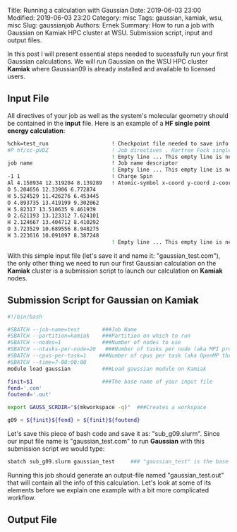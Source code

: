 Title: Running a calculation with Gaussian
Date: 2019-06-03 23:00
Modified: 2019-06-03 23:20
Category: misc
Tags: gaussian, kamiak, wsu, misc
Slug: gaussianjob
Authors: Ernek
Summary: How to run a job with Gaussian on Kamiak HPC cluster at WSU. Submission script, input and output files.

In this post I will present essential steps needed to sucessfully run your first Gaussian calculations.
We will run Gaussian on the WSU HPC cluster **Kamiak** where Gaussian09 is already installed and available to licensed users.

## Input File

All directives of your job as well as the system's molecular geometry should be contained in the **input** file. Here is an example of a **HF single point energy calculation**:

```bash
%chk=test_run                    ! Checkpoint file needed to save info needed to restart job    
#P hf/cc-pVDZ                    ! Job directives . Hartree Fock single point calc with cc-pVDZ basis sets
                                 ! Empty line ... This empty line is needed
job name                         ! Job name descriptor
                                 ! Empty line ... This empty line is needed
-1 1                             ! Charge Spin
Al 4.158934 12.319204 8.139289   ! Atomic-symbol x-coord y-coord z-coord
O 5.204656 12.33906 6.772874
H 5.524529 11.426276 6.453445
O 4.893735 13.419199 9.302062
H 5.82317 13.510635 9.461939
O 2.621193 13.123312 7.624101
H 2.124667 13.404712 8.410292
O 3.723529 10.689556 8.948275
H 3.223616 10.091097 8.387248
                                 ! Empty line ... This empty line is needed                   
```

With this simple input file (let's save it and name it: "gaussian_test.com"), the only other thing we need to run our first Gaussian calculation on the **Kamiak** cluster is a submission script to launch our calculation on **Kamiak** nodes.

## Submission Script for Gaussian on Kamiak

```bash
#!/bin/bash

#SBATCH --job-name=test       ###Job Name
#SBATCH --partition=kamiak    ###Partition on which to run
#SBATCH --nodes=1             ###Number of nodes to use
#SBATCH --ntasks-per-node=20   ###Number of tasks per node (aka MPI processes)
#SBATCH --cpus-per-task=1    ###Number of cpus per task (aka OpenMP threads)
#SBATCH --time=7-00:00:00
module load gaussian          ###Load gaussian module on Kamiak

finit=$1                      ###The base name of your input file  
fend='.com'                     
foutend='.out'

export GAUSS_SCRDIR="$(mkworkspace -q)"  ###Creates a workspace

g09 < ${finit}${fend} > ${finit}${foutend}                                                        

```
Let's save this piece of bash code and save it as: "sub_g09.slurm". Since our input file name is "gaussian_test.com" to run **Gaussian** with this submission script we would type:

```bash
sbatch sub_g09.slurm gaussian_test     ### "gaussian_test" is the base name of our input file  
```

Running this job should generate an output-file named "gaussian_test.out" that will contain all the info of this calculation.
Let's look at some of its elements before we explain one example with a bit more complicated workflow.

## Output File
